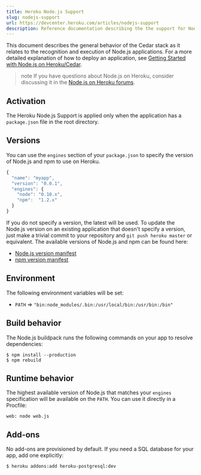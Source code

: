 ```yaml
---
title: Heroku Node.js Support
slug: nodejs-support
url: https://devcenter.heroku.com/articles/nodejs-support
description: Reference documentation describing the the support for Node.js on Heroku's Cedar stack.
---
```


This document describes the general behavior of the Cedar stack as it
relates to the recognition and execution of Node.js applications. For
a more detailed explanation of how to deploy an application, see [Getting Started with Node.js on Heroku/Cedar](http://devcenter.heroku.com/articles/nodejs).

> note
> If you have questions about Node.js on Heroku, consider discussing it in the [Node.js on Heroku forums](https://discussion.heroku.com/category/node).

## Activation

The Heroku Node.js Support is applied only when the application has a `package.json` file in the root directory.

## Versions

You can use the `engines` section of your `package.json` to specify the version of Node.js and npm to use on Heroku.

```javascript
{
  "name": "myapp",
  "version": "0.0.1",
  "engines": {
    "node": "0.10.x",
    "npm":  "1.2.x"
  }
}
```

If you do not specify a version, the latest will be used. To update the Node.js version on an existing application that doesn't specify a version, just make a trivial commit to your repository and `git push heroku master` or equivalent.  The available versions of Node.js and npm can be found here:

* [Node.js version manifest](http://heroku-buildpack-nodejs.s3.amazonaws.com/manifest.nodejs)
* [npm version manifest](http://heroku-buildpack-nodejs.s3.amazonaws.com/manifest.npm)

## Environment

The following environment variables will be set:

* `PATH` => `"bin:node_modules/.bin:/usr/local/bin:/usr/bin:/bin"`

## Build behavior

The Node.js buildpack runs the following commands on your app to resolve dependencies:

```term
$ npm install --production
$ npm rebuild
```

## Runtime behavior

The highest available version of Node.js that matches your `engines` specification will be available on the `PATH`. You can use it directly in a Procfile:

```
web: node web.js
```

## Add-ons

No add-ons are provisioned by default.  If you need a SQL database for your app, add one explicitly:

```term
$ heroku addons:add heroku-postgresql:dev
```
